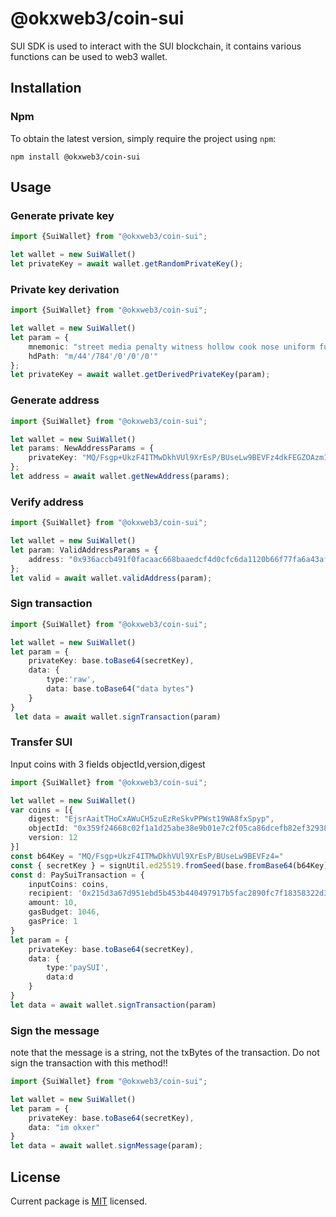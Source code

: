 # @okxweb3/coin-sui
SUI SDK is used to interact with the SUI blockchain, it contains various functions can be used to web3 wallet.

## Installation

### Npm

To obtain the latest version, simply require the project using `npm`:

```shell
npm install @okxweb3/coin-sui
```

## Usage

### Generate private key

```typescript
import {SuiWallet} from "@okxweb3/coin-sui";

let wallet = new SuiWallet()
let privateKey = await wallet.getRandomPrivateKey();
```

### Private key derivation

```typescript
import {SuiWallet} from "@okxweb3/coin-sui";

let wallet = new SuiWallet()
let param = {
    mnemonic: "street media penalty witness hollow cook nose uniform fury lazy mystery stone ",
    hdPath: "m/44'/784'/0'/0'/0'"
};
let privateKey = await wallet.getDerivedPrivateKey(param);
```


### Generate address

```typescript
import {SuiWallet} from "@okxweb3/coin-sui";

let wallet = new SuiWallet()
let params: NewAddressParams = {
    privateKey: "MQ/Fsgp+UkzF4ITMwDkhVUl9XrEsP/BUseLw9BEVFz4dkFEGZOAzm1y+JdQcUxvzF4yRRJSng5oa+uOMdozpUg=="
};
let address = await wallet.getNewAddress(params);
```

### Verify address
```typescript
import {SuiWallet} from "@okxweb3/coin-sui";

let wallet = new SuiWallet()
let param: ValidAddressParams = {
    address: "0x936accb491f0facaac668baaedcf4d0cfc6da1120b66f77fa6a43af718669973"
};
let valid = await wallet.validAddress(param);
```

### Sign transaction
```typescript
import {SuiWallet} from "@okxweb3/coin-sui";

let wallet = new SuiWallet()
let param = {
    privateKey: base.toBase64(secretKey), 
    data: {
        type:'raw',
        data: base.toBase64("data bytes")
    }
}
 let data = await wallet.signTransaction(param)
```


### Transfer SUI
Input coins with 3 fields objectId,version,digest
```typescript
import {SuiWallet} from "@okxweb3/coin-sui";

let wallet = new SuiWallet()
var coins = [{
    digest: "EjsrAaitTHoCxAWuCH5zuEzReSkvPPWst19WA8fxSpyp",
    objectId: "0x359f24668c02f1a1d25abe38e9b01e7c2f05ca86dcefb82ef32938dab2a4214e",
    version: 12
}]
const b64Key = "MQ/Fsgp+UkzF4ITMwDkhVUl9XrEsP/BUseLw9BEVFz4="
const { secretKey } = signUtil.ed25519.fromSeed(base.fromBase64(b64Key))
const d: PaySuiTransaction = { 
    inputCoins: coins,
    recipient: '0x215d3a67d951ebd5b453b440497917b5fac2890fc7f18358322d372e2f13045d',
    amount: 10, 
    gasBudget: 1046,
    gasPrice: 1
}
let param = {
    privateKey: base.toBase64(secretKey), 
    data: {
        type:'paySUI',
        data:d
    }
}
let data = await wallet.signTransaction(param)
```

### Sign the message
note that the message is a string, not the txBytes of the transaction. Do not sign the transaction with this method!!
```typescript
import {SuiWallet} from "@okxweb3/coin-sui";

let wallet = new SuiWallet()
let param = {
    privateKey: base.toBase64(secretKey), 
    data: "im okxer"
}
let data = await wallet.signMessage(param);
```


## License

Current package is [MIT](<https://github.com/okx/js-wallet-sdk/blob/main/LICENSE>) licensed.